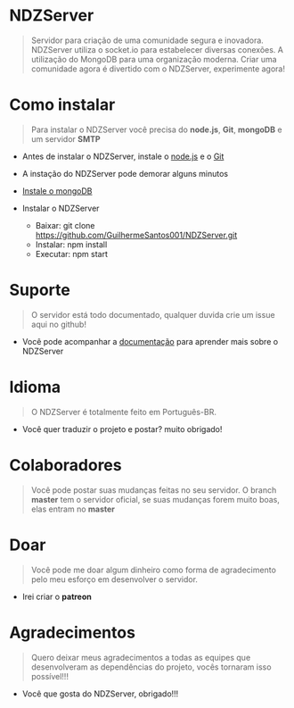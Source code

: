 # NDZServer
> Servidor para criação de uma comunidade segura e inovadora. NDZServer utiliza o socket.io para estabelecer diversas conexões. A utilização do MongoDB para uma organização moderna. Criar uma comunidade agora é divertido com o NDZServer, experimente agora!

# Como instalar
> Para instalar o NDZServer você precisa do **node.js**, **Git**, **mongoDB** e um servidor **SMTP**

- Antes de instalar o NDZServer, instale o [node.js](https://nodejs.org/en/) e o [Git](https://git-scm.com/downloads)
- A instação do NDZServer pode demorar alguns minutos

- [Instale o mongoDB](https://github.com/GuilhermeSantos001/NDZServer/wiki/Instalar-o-MongoDB)

- Instalar o NDZServer
    - Baixar: git clone https://github.com/GuilhermeSantos001/NDZServer.git
    - Instalar: npm install
    - Executar: npm start

# Suporte
> O servidor está todo documentado, qualquer duvida crie um issue aqui no github!

- Você pode acompanhar a [documentação](https://github.com/GuilhermeSantos001/NDZServer/wiki) para aprender mais sobre o NDZServer

# Idioma
> O NDZServer é totalmente feito em Português-BR.

- Você quer traduzir o projeto e postar? muito obrigado!

# Colaboradores
> Você pode postar suas mudanças feitas no seu servidor. O branch **master** tem o servidor oficial, se suas mudanças forem muito boas, elas entram no **master**

# Doar
> Você pode me doar algum dinheiro como forma de agradecimento pelo meu esforço em desenvolver o servidor.

- Irei criar o **patreon**

# Agradecimentos
> Quero deixar meus agradecimentos a todas as equipes que desenvolveram as dependências do projeto, vocês tornaram isso possível!!!

- Você que gosta do NDZServer, obrigado!!!
